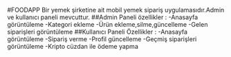 #FOODAPP
  Bir yemek şirketine ait mobil yemek sipariş uygulamasıdır.Admin ve kullanıcı paneli mevcuttur.
 ##Admin Paneli özellikler :
 -Anasayfa görüntüleme
 -Kategori ekleme
 -Ürün ekleme,silme,güncelleme
 -Gelen siparişleri görüntüleme
 ##Kullanıcı Paneli Özellikler :
 -Anasayfa görüntüleme
 -Sipariş verme
 -Profil güncelleme
 -Geçmiş siparişleri görüntüleme
 -Kripto cüzdan ile ödeme yapma  
